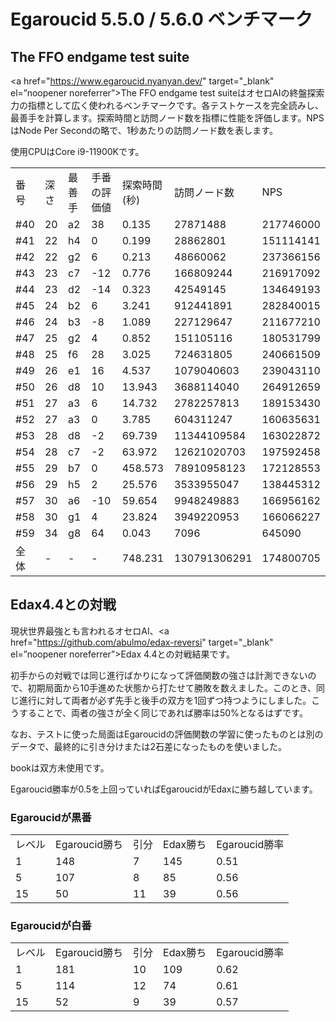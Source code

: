 # Egaroucid 5.5.0 / 5.6.0 ベンチマーク

## The FFO endgame test suite

<a href="https://www.egaroucid.nyanyan.dev/" target="_blank" el=”noopener noreferrer”>The FFO endgame test suite</a>はオセロAIの終盤探索力の指標として広く使われるベンチマークです。各テストケースを完全読みし、最善手を計算します。探索時間と訪問ノード数を指標に性能を評価します。NPSはNode Per Secondの略で、1秒あたりの訪問ノード数を表します。

使用CPUはCore i9-11900Kです。

<table>
<tr>
<td>番号</td>
<td>深さ</td>
<td>最善手</td>
<td>手番の評価値</td>
<td>探索時間(秒)</td>
<td>訪問ノード数</td>
<td>NPS</td>
</tr>
<tr>
<td>#40</td>
<td>20</td>
<td>a2</td>
<td>38</td>
<td>0.135</td>
<td>27871488</td>
<td>217746000</td>
</tr>
<tr>
<td>#41</td>
<td>22</td>
<td>h4</td>
<td>0</td>
<td>0.199</td>
<td>28862801</td>
<td>151114141</td>
</tr>
<tr>
<td>#42</td>
<td>22</td>
<td>g2</td>
<td>6</td>
<td>0.213</td>
<td>48660062</td>
<td>237366156</td>
</tr>
<tr>
<td>#43</td>
<td>23</td>
<td>c7</td>
<td>-12</td>
<td>0.776</td>
<td>166809244</td>
<td>216917092</td>
</tr>
<tr>
<td>#44</td>
<td>23</td>
<td>d2</td>
<td>-14</td>
<td>0.323</td>
<td>42549145</td>
<td>134649193</td>
</tr>
<tr>
<td>#45</td>
<td>24</td>
<td>b2</td>
<td>6</td>
<td>3.241</td>
<td>912441891</td>
<td>282840015</td>
</tr>
<tr>
<td>#46</td>
<td>24</td>
<td>b3</td>
<td>-8</td>
<td>1.089</td>
<td>227129647</td>
<td>211677210</td>
</tr>
<tr>
<td>#47</td>
<td>25</td>
<td>g2</td>
<td>4</td>
<td>0.852</td>
<td>151105116</td>
<td>180531799</td>
</tr>
<tr>
<td>#48</td>
<td>25</td>
<td>f6</td>
<td>28</td>
<td>3.025</td>
<td>724631805</td>
<td>240661509</td>
</tr>
<tr>
<td>#49</td>
<td>26</td>
<td>e1</td>
<td>16</td>
<td>4.537</td>
<td>1079040603</td>
<td>239043110</td>
</tr>
<tr>
<td>#50</td>
<td>26</td>
<td>d8</td>
<td>10</td>
<td>13.943</td>
<td>3688114040</td>
<td>264912659</td>
</tr>
<tr>
<td>#51</td>
<td>27</td>
<td>a3</td>
<td>6</td>
<td>14.732</td>
<td>2782257813</td>
<td>189153430</td>
</tr>
<tr>
<td>#52</td>
<td>27</td>
<td>a3</td>
<td>0</td>
<td>3.785</td>
<td>604311247</td>
<td>160635631</td>
</tr>
<tr>
<td>#53</td>
<td>28</td>
<td>d8</td>
<td>-2</td>
<td>69.739</td>
<td>11344109584</td>
<td>163022872</td>
</tr>
<tr>
<td>#54</td>
<td>28</td>
<td>c7</td>
<td>-2</td>
<td>63.972</td>
<td>12621020703</td>
<td>197592458</td>
</tr>
<tr>
<td>#55</td>
<td>29</td>
<td>b7</td>
<td>0</td>
<td>458.573</td>
<td>78910958123</td>
<td>172128553</td>
</tr>
<tr>
<td>#56</td>
<td>29</td>
<td>h5</td>
<td>2</td>
<td>25.576</td>
<td>3533955047</td>
<td>138445312</td>
</tr>
<tr>
<td>#57</td>
<td>30</td>
<td>a6</td>
<td>-10</td>
<td>59.654</td>
<td>9948249883</td>
<td>166956162</td>
</tr>
<tr>
<td>#58</td>
<td>30</td>
<td>g1</td>
<td>4</td>
<td>23.824</td>
<td>3949220953</td>
<td>166066227</td>
</tr>
<tr>
<td>#59</td>
<td>34</td>
<td>g8</td>
<td>64</td>
<td>0.043</td>
<td>7096</td>
<td>645090</td>
</tr>
<tr>
<td>全体</td>
<td>-</td>
<td>-</td>
<td>-</td>
<td>748.231</td>
<td>130791306291</td>
<td>174800705</td>
</tr>
</table>





## Edax4.4との対戦

現状世界最強とも言われるオセロAI、<a href="https://github.com/abulmo/edax-reversi" target="_blank" el=”noopener noreferrer”>Edax 4.4</a>との対戦結果です。

初手からの対戦では同じ進行ばかりになって評価関数の強さは計測できないので、初期局面から10手進めた状態から打たせて勝敗を数えました。このとき、同じ進行に対して両者が必ず先手と後手の双方を1回ずつ持つようにしました。こうすることで、両者の強さが全く同じであれば勝率は50%となるはずです。

なお、テストに使った局面はEgaroucidの評価関数の学習に使ったものとは別のデータで、最終的に引き分けまたは2石差になったものを使いました。

bookは双方未使用です。

Egaroucid勝率が0.5を上回っていればEgaroucidがEdaxに勝ち越しています。

### Egaroucidが黒番

<table>
<tr>
<td>レベル</td>
<td>Egaroucid勝ち</td>
<td>引分</td>
<td>Edax勝ち</td>
<td>Egaroucid勝率</td>
</tr>
<tr>
<td>1</td>
<td>148</td>
<td>7</td>
<td>145</td>
<td>0.51</td>
</tr>
<tr>
<td>5</td>
<td>107</td>
<td>8</td>
<td>85</td>
<td>0.56</td>
</tr>
<tr>
<td>15</td>
<td>50</td>
<td>11</td>
<td>39</td>
<td>0.56</td>
</tr>
</table>


### Egaroucidが白番

<table>
<tr>
<td>レベル</td>
<td>Egaroucid勝ち</td>
<td>引分</td>
<td>Edax勝ち</td>
<td>Egaroucid勝率</td>
</tr>
<tr>
<td>1</td>
<td>181</td>
<td>10</td>
<td>109</td>
<td>0.62</td>
</tr>
<tr>
<td>5</td>
<td>114</td>
<td>12</td>
<td>74</td>
<td>0.61</td>
</tr>
<tr>
<td>15</td>
<td>52</td>
<td>9</td>
<td>39</td>
<td>0.57</td>
</tr>
</table>

